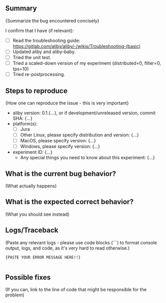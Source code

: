 ## Summary

{Summarize the bug encountered concisely}

I confirm that I have (if relevant):
- [ ] Read the troubleshooting guide: https://gitlab.com/aliby/aliby/-/wikis/Troubleshooting-(basic)
- [ ] Updated aliby and aliby-baby.
- [ ] Tried the unit test.
- [ ] Tried a scaled-down version of my experiment (distributed=0, filter=0, tps=10)
- [ ] Tried re-postprocessing.

## Steps to reproduce

{How one can reproduce the issue - this is very important}

- aliby version: 0.1.{...}, or if development/unreleased version, commit SHA: {...}
- platform(s):
    - [ ] Jura
    - [ ] Other Linux, please specify distribution and version: {...}
    - [ ] MacOS, please specify version: {...}
    - [ ] Windows, please specify version: {...}
- experiment ID: {...}
   - Any special things you need to know about this experiment: {...}

## What is the current bug behavior?

(What actually happens)

## What is the expected correct behavior?

(What you should see instead)

## Logs/Traceback

(Paste any relevant logs - please use code blocks (```) to format console output, logs, and code, as
it's very hard to read otherwise.)

```
{PASTE YOUR ERROR MESSAGE HERE!!}


```

## Possible fixes

(If you can, link to the line of code that might be responsible for the problem)
